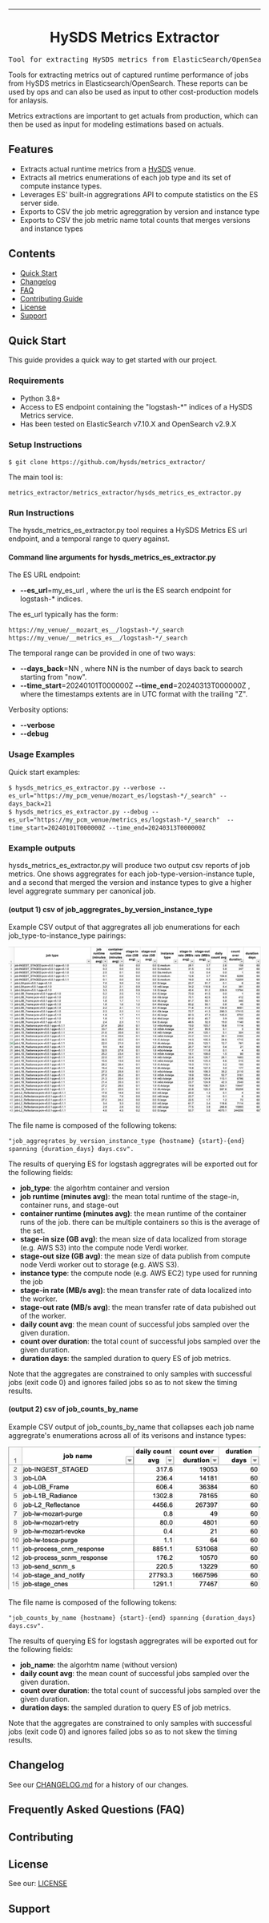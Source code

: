 <!-- Header block for project -->
<hr>

<div align="center">

<!-- ☝️ Replace with your logo (if applicable) via ![](https://uri-to-your-logo-image) ☝️ -->
<!-- ☝️ If you see logo rendering errors, make sure you're not using indentation, or try an HTML IMG tag -->

<h1 align="center">HySDS Metrics Extractor</h1>
<!-- ☝️ Replace with your repo name ☝️ -->

</div>

<pre align="center">Tool for extracting HySDS metrics from ElasticSearch/OpenSearch out as aggregrates for reporting and cost-production modeling.</pre>
<!-- ☝️ Replace with a single sentence describing the purpose of your repo / proj ☝️ -->

<!-- Header block for project -->

Tools for extracting metrics out of captured runtime performance of jobs from HySDS metrics in Elasticsearch/OpenSearch. These reports can be used by ops and can also be used as input to other cost-production models for anlaysis.
<!-- ☝️ Replace with a more detailed description of your repository, including why it was made and whom its intended for.  ☝️ -->

Metrics extractions are important to get actuals from production, which can then be used as input for modeling estimations based on actuals.
<!-- example links>
[Website]([INSERT WEBSITE LINK HERE]) | [Docs/Wiki]([INSERT DOCS/WIKI SITE LINK HERE]) | [Discussion Board]([INSERT DISCUSSION BOARD LINK HERE]) | [Issue Tracker]([INSERT ISSUE TRACKER LINK HERE])
-->

## Features

* Extracts actual runtime metrics from a [HySDS](https://github.com/hysds/) venue.
* Extracts all metrics enumerations of each job type and its set of compute instance types.
* Leverages ES' built-in aggregrations API to compute statistics on the ES server side.
* Exports to CSV the job metric agreggration by version and instance type
* Exports to CSV the job metric name total counts that merges versions and instance types

<!-- ☝️ Replace with a bullet-point list of your features ☝️ -->

## Contents

* [Quick Start](#quick-start)
* [Changelog](#changelog)
* [FAQ](#frequently-asked-questions-faq)
* [Contributing Guide](#contributing)
* [License](#license)
* [Support](#support)

## Quick Start

This guide provides a quick way to get started with our project.

### Requirements

* Python 3.8+
* Access to ES endpoint containing the "logstash-*" indices of a HySDS Metrics service.
* Has been tested on ElasticSearch v7.10.X and OpenSearch v2.9.X
  
<!-- ☝️ Replace with a numbered list of your requirements, including hardware if applicable ☝️ -->

### Setup Instructions

    $ git clone https://github.com/hysds/metrics_extractor/

The main tool is:

    metrics_extractor/metrics_extractor/hysds_metrics_es_extractor.py

<!-- ☝️ Replace with a numbered list of how to set up your software prior to running ☝️ -->

### Run Instructions

The hysds_metrics_es_extractor.py tool requires a HySDS Metrics ES url endpoint, and a temporal range to query against.

#### Command line arguments for hysds_metrics_es_extractor.py

The ES URL endpoint:

* __--es_url__=my_es_url , where the url is the ES search endpoint for logstash-* indices.

The es_url typically has the form:

    https://my_venue/__mozart_es__/logstash-*/_search
    https://my_venue/__metrics_es__/logstash-*/_search

The temporal range can be provided in one of two ways:

* __--days_back__=NN , where NN is the number of days back to search starting from "now".
* __--time_start__=20240101T000000Z __--time_end__=20240313T000000Z , where the timestamps extents are in UTC format with the trailing "Z".

Verbosity options:

* __--verbose__
* __--debug__

<!-- ☝️ Replace with a numbered list of your run instructions, including expected results ☝️ -->

### Usage Examples

Quick start examples:

    $ hysds_metrics_es_extractor.py --verbose --es_url="https://my_pcm_venue/mozart_es/logstash-*/_search" --days_back=21
    $ hysds_metrics_es_extractor.py --debug --es_url="https://my_pcm_venue/metrics_es/logstash-*/_search"  --time_start=20240101T000000Z --time_end=20240313T000000Z

### Example outputs

hysds_metrics_es_extractor.py will produce two output csv reports of job metrics. One shows aggregrates for each job-type-version-instance tuple, and a second that merged the version and instance types to give a higher level aggregrate summary per canonical job. 

#### (output 1) csv of job_aggregrates_by_version_instance_type

Example CSV output of that aggregrates all job enumerations for each job_type-to-instance_type pairings:

![Example CSV output of job_aggregrates_by_version_instance_type](assets/example-job_aggregrates_by_version_instance_type.png?raw=true "Example CSV output of job_aggregrates_by_version_instance_type")

The file name is composed of the following tokens:

    "job_aggregrates_by_version_instance_type {hostname} {start}-{end} spanning {duration_days} days.csv".

The results of querying ES for logstash aggregrates will be exported out for the following fields:

* __job_type__: the algorhtm container and version
* __job runtime (minutes avg)__: the mean total runtime of the stage-in, container runs, and stage-out
* __container runtime (minutes avg)__: the mean runtime of the container runs of the job. there can be multiple containers so this is the average of the set.
* __stage-in size (GB avg)__: the mean size of data localized from storage (e.g. AWS S3) into the compute node Verdi worker.
* __stage-out size (GB avg)__: the mean size of data publish from compute node Verdi worker out to storage (e.g. AWS S3).
* __instance type__: the compute node (e.g. AWS EC2) type used for running the job
* __stage-in rate (MB/s avg)__: the mean transfer rate of data localized into the worker.
* __stage-out rate (MB/s avg)__: the mean transfer rate of data pubished out of the worker.
* __daily count avg__: the mean count of successful jobs sampled over the given duration.
* __count over duration__: the total count of successful jobs sampled over the given duration.
* __duration days__: the sampled duration to query ES of job metrics.

Note that the aggregates are constrained to only samples with successful jobs (exit code 0) and ignores failed jobs so as to not skew the timing results.

#### (output 2) csv of job_counts_by_name

Example CSV output of job_counts_by_name that collapses each job name aggregrate's enumerations across all of its verisons and instance types:

![Example CSV output of job_counts_by_name](assets/example-job_counts_by_name.png?raw=true "Example CSV output of job_counts_by_name")

The file name is composed of the following tokens:

    "job_counts_by_name {hostname} {start}-{end} spanning {duration_days} days.csv".

The results of querying ES for logstash aggregrates will be exported out for the following fields:

* __job_name__: the algorhtm name (without version)
* __daily count avg__: the mean count of successful jobs sampled over the given duration.
* __count over duration__: the total count of successful jobs sampled over the given duration.
* __duration days__: the sampled duration to query ES of job metrics.

Note that the aggregates are constrained to only samples with successful jobs (exit code 0) and ignores failed jobs so as to not skew the timing results.

<!-- ☝️ Replace with a list of your usage examples, including screenshots if possible, and link to external documentation for details ☝️ -->

## Changelog

See our [CHANGELOG.md](CHANGELOG.md) for a history of our changes.

<!-- ☝️ Replace with links to your changelog and releases page ☝️ -->

## Frequently Asked Questions (FAQ)

<!-- example link to FAQ PAGE>
Questions about our project? Please see our: [FAQ]([INSERT LINK TO FAQ / DISCUSSION BOARD])
-->

<!-- example FAQ inline format>
1. Question 1
   - Answer to question 1
2. Question 2
   - Answer to question 2
-->

<!-- example FAQ inline with no questions yet>
No questions yet. Propose a question to be added here by reaching out to our contributors! See support section below.
-->

<!-- ☝️ Replace with a list of frequently asked questions from your project, or post a link to your FAQ on a discussion board ☝️ -->

## Contributing

<!-- example link to CONTRIBUTING.md>
Interested in contributing to our project? Please see our: [CONTRIBUTING.md](CONTRIBUTING.md)
-->

<!-- example inline contributing guide>
1. Create an GitHub issue ticket describing what changes you need (e.g. issue-1)
2. [Fork]([INSERT LINK TO YOUR REPO FORK PAGE HERE, e.g. https://github.com/my_org/my_repo/fork]) this repo
3. Make your modifications in your own fork
4. Make a pull-request in this repo with the code in your fork and tag the repo owner / largest contributor as a reviewer

**Working on your first pull request?** See guide: [How to Contribute to an Open Source Project on GitHub](https://kcd.im/pull-request)
-->


<!-- example link to CODE_OF_CONDUCT.md>
For guidance on how to interact with our team, please see our code of conduct located at: [CODE_OF_CONDUCT.md](CODE_OF_CONDUCT.md)
-->

<!-- ☝️ Replace with a text describing how people may contribute to your project, or link to your contribution guide directly ☝️ -->



<!-- example link to GOVERNANCE.md>
For guidance on our governance approach, including decision-making process and our various roles, please see our governance model at: [GOVERNANCE.md](GOVERNANCE.md)
-->

## License

See our: [LICENSE](LICENSE)
<!-- ☝️ Replace with the text of your copyright and license, or directly link to your license file ☝️ -->

## Support


<!-- example list of contacts>
Key points of contact are: [@github-user-1]([INSERT LINK TO GITHUB PROFILE]) [@github-user-2]([INSERT LINK TO GITHUB PROFILE])
-->

<!-- ☝️ Replace with the key individuals who should be contacted for questions ☝️ -->
